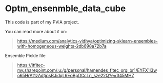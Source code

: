 # Optm_ensenmble_data_cube

This code is part of my PVIA project.

You can read more about it on:

> https://medium.com/analytics-vidhya/optimizing-sklearn-ensembles-with-homogeneous-weights-2db698a72b7a

Ensemble Pickle file

>https://itfitec-my.sharepoint.com/:u:/g/personal/hamendes_fitec_org_br1/EYFX1l3wo65HrAt1zAdtjpsBJidqL6EoBpDCcLn_sze22Q?e=345MHZ
